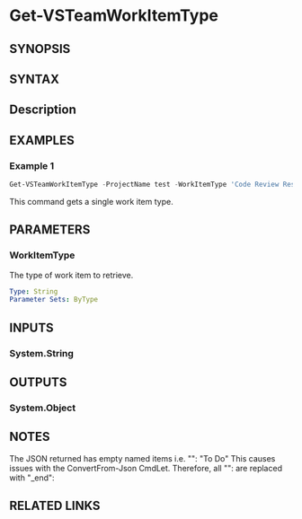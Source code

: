 <!-- #include "./common/header.md" -->

# Get-VSTeamWorkItemType

## SYNOPSIS

<!-- #include "./synopsis/Get-VSTeamWorkItemType.md" -->

## SYNTAX

## Description

<!-- #include "./synopsis/Get-VSTeamWorkItemType.md" -->

## EXAMPLES

### Example 1

```powershell
Get-VSTeamWorkItemType -ProjectName test -WorkItemType 'Code Review Response'
```

This command gets a single work item type.

## PARAMETERS

### WorkItemType

The type of work item to retrieve.

```yaml
Type: String
Parameter Sets: ByType
```

<!-- #include "./params/projectName.md" -->

## INPUTS

### System.String

## OUTPUTS

### System.Object

## NOTES

The JSON returned has empty named items i.e.
"": "To Do"
This causes issues with the ConvertFrom-Json CmdLet.  Therefore, all "": are replaced with "_end":

<!-- #include "./common/prerequisites.md" -->

## RELATED LINKS

<!-- #include "./common/related.md" -->
